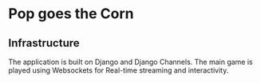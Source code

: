 # Pop goes the Corn

## Infrastructure

The application is built on Django and Django Channels.
The main game is played using Websockets for Real-time streaming and interactivity.
